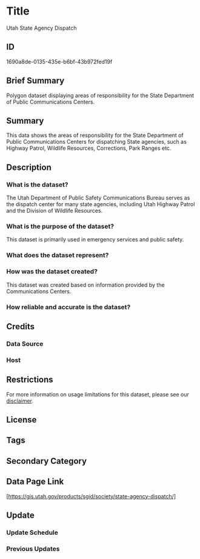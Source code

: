 # Title

Utah State Agency Dispatch

## ID

1690a8de-0135-435e-b6bf-43b972fed19f

## Brief Summary

Polygon dataset displaying areas of responsibility for the State Department of Public Communications Centers.

## Summary

This data shows the areas of responsibility for the State Department of Public Communications Centers for dispatching State agencies, such as Highway Patrol, Wildlife Resources, Corrections, Park Ranges etc.

## Description

### What is the dataset?

The Utah Department of Public Safety Communications Bureau serves as the dispatch center for many state agencies, including Utah Highway Patrol and the Division of Wildlife Resources.

### What is the purpose of the dataset?

This dataset is primarily used in emergency services and public safety. 

### What does the dataset represent?

### How was the dataset created?

This dataset was created based on information provided by the Communications Centers.

### How reliable and accurate is the dataset?

## Credits

### Data Source

### Host

## Restrictions

For more information on usage limitations for this dataset, please see our [disclaimer](https://gis.utah.gov/documentation/policy/license/#disclaimer).

## License

## Tags

## Secondary Category

## Data Page Link

[https://gis.utah.gov/products/sgid/society/state-agency-dispatch/]

## Update

### Update Schedule

### Previous Updates
